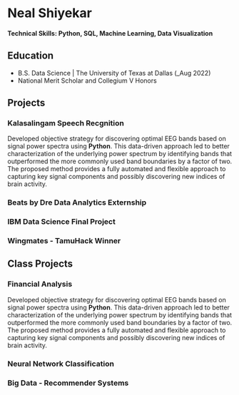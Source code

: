 # Neal Shiyekar

#### Technical Skills: Python, SQL, Machine Learning, Data Visualization

## Education		        		
- B.S. Data Science | The University of Texas at Dallas (_Aug 2022)
- National Merit Scholar and Collegium V Honors

## Projects


### Kalasalingam Speech Recgnition

Developed objective strategy for discovering optimal EEG bands based on signal power spectra using **Python**. This data-driven approach led to better characterization of the underlying power spectrum by identifying bands that outperformed the more commonly used band boundaries by a factor of two. The proposed method provides a fully automated and flexible approach to capturing key signal components and possibly discovering new indices of brain activity.


### Beats by Dre Data Analytics Externship


### IBM Data Science Final Project


### Wingmates - TamuHack Winner






## Class Projects

### Financial Analysis

Developed objective strategy for discovering optimal EEG bands based on signal power spectra using **Python**. This data-driven approach led to better characterization of the underlying power spectrum by identifying bands that outperformed the more commonly used band boundaries by a factor of two. The proposed method provides a fully automated and flexible approach to capturing key signal components and possibly discovering new indices of brain activity.


### Neural Network Classification


### Big Data - Recommender Systems



